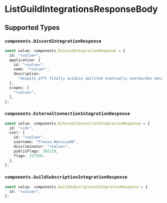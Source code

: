 # ListGuildIntegrationsResponseBody


## Supported Types

### `components.DiscordIntegrationResponse`

```typescript
const value: components.DiscordIntegrationResponse = {
  id: "<value>",
  application: {
    id: "<value>",
    name: "<value>",
    description:
      "despite pfft finally oxidize spirited eventually overburden observe following tepid",
  },
  scopes: [
    "<value>",
  ],
};
```

### `components.ExternalConnectionIntegrationResponse`

```typescript
const value: components.ExternalConnectionIntegrationResponse = {
  id: "<id>",
  user: {
    id: "<value>",
    username: "Tressa_Watsica96",
    discriminator: "<value>",
    publicFlags: 302219,
    flags: 157998,
  },
};
```

### `components.GuildSubscriptionIntegrationResponse`

```typescript
const value: components.GuildSubscriptionIntegrationResponse = {
  id: "<value>",
};
```

